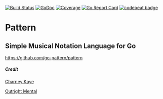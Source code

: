 [![Build Status](https://travis-ci.org/go-pattern/pattern.svg?branch=master)](https://travis-ci.org/go-pattern/pattern) [![GoDoc](https://godoc.org/github.com/go-pattern/pattern?status.svg)](https://godoc.org/github.com/go-pattern/pattern) [![Coverage](https://img.shields.io/badge/coverage-35%-red.svg?style=flat)](https://gocover.io/github.com/go-pattern/pattern) [![Go Report Card](https://goreportcard.com/badge/github.com/go-pattern/pattern)](https://goreportcard.com/report/github.com/go-pattern/pattern) [![codebeat badge](https://codebeat.co/badges/cba9cc87-ae77-4894-9c3a-c8e3796f9b02)](https://codebeat.co/projects/github-com-go-pattern-pattern)

# Pattern

## Simple Musical Notation Language for Go

https://github.com/go-pattern/pattern

##### Credit

[Charney Kaye](http://w.charney.io)

[Outright Mental](http://w.outright.io)
